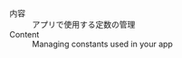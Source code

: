 ﻿<dl>
  <dt>内容</dt>
  <dd>アプリで使用する定数の管理</dd>
  <dt>Content</dt>
  <dd>Managing constants used in your app</dd>
</dl> 
